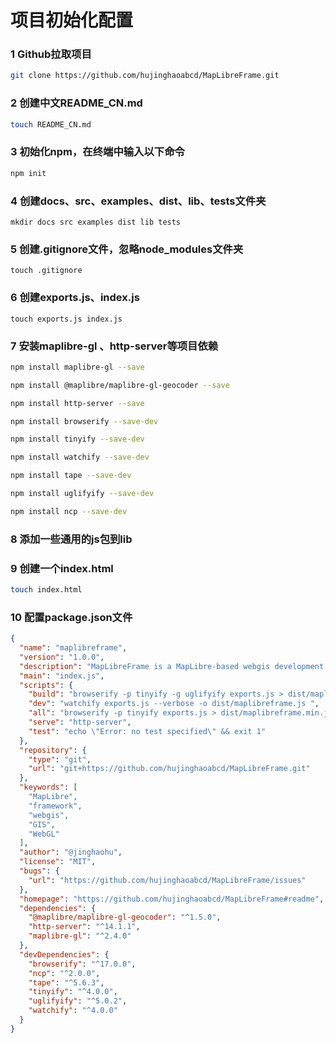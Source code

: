 # 项目初始化配置

### 1 Github拉取项目 
```bash
git clone https://github.com/hujinghaoabcd/MapLibreFrame.git
```
### 2 创建中文README_CN.md
```bash
touch README_CN.md
```

### 3 初始化npm，在终端中输入以下命令
```bash
npm init
```
### 4 创建docs、src、examples、dist、lib、tests文件夹
```
mkdir docs src examples dist lib tests
```

### 5 创建.gitignore文件，忽略node_modules文件夹
```
touch .gitignore
```

### 6 创建exports.js、index.js
```
touch exports.js index.js
```

### 7 安装maplibre-gl 、http-server等项目依赖
```bash
npm install maplibre-gl --save

npm install @maplibre/maplibre-gl-geocoder --save

npm install http-server --save
```
```bash
npm install browserify --save-dev

npm install tinyify --save-dev

npm install watchify --save-dev

npm install tape --save-dev

npm install uglifyify --save-dev

npm install ncp --save-dev

```
### 8 添加一些通用的js包到lib

### 9 创建一个index.html

```bash
touch index.html
```

### 10 配置package.json文件

```json
{
  "name": "maplibreframe",
  "version": "1.0.0",
  "description": "MapLibreFrame is a MapLibre-based webgis development framework that provides a wide range of features and tools for building efficient, dynamic GIS applications.",
  "main": "index.js",
  "scripts": {
    "build": "browserify -p tinyify -g uglifyify exports.js > dist/maplibreframe.min.js && ncp ./src/css/maplibreframe.css ./dist/maplibreframe.css --stopOnErr",
    "dev": "watchify exports.js --verbose -o dist/maplibreframe.js ",
    "all": "browserify -p tinyify exports.js > dist/maplibreframe.min.js && watchify exports.js --verbose -o dist/maplibreframe.js ",
    "serve": "http-server",
    "test": "echo \"Error: no test specified\" && exit 1"
  },
  "repository": {
    "type": "git",
    "url": "git+https://github.com/hujinghaoabcd/MapLibreFrame.git"
  },
  "keywords": [
    "MapLibre",
    "framework",
    "webgis",
    "GIS",
    "WebGL"
  ],
  "author": "@jinghaohu",
  "license": "MIT",
  "bugs": {
    "url": "https://github.com/hujinghaoabcd/MapLibreFrame/issues"
  },
  "homepage": "https://github.com/hujinghaoabcd/MapLibreFrame#readme",
  "dependencies": {
    "@maplibre/maplibre-gl-geocoder": "^1.5.0",
    "http-server": "^14.1.1",
    "maplibre-gl": "^2.4.0"
  },
  "devDependencies": {
    "browserify": "^17.0.0",
    "ncp": "^2.0.0",
    "tape": "^5.6.3",
    "tinyify": "^4.0.0",
    "uglifyify": "^5.0.2",
    "watchify": "^4.0.0"
  }
}
```